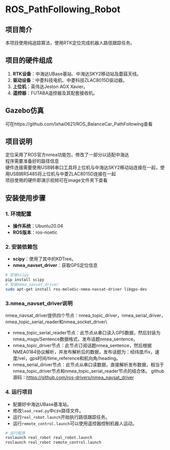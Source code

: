 # ROS_PathFollowing_Robot

## 项目简介
本项目使用纯追踪算法，使用RTK定位完成机器人路径跟踪任务。

## 项目的硬件组成
1. **RTK设备**：中海达UBase基站、中海达SKY2移动站及蘑菇天线。
2. **驱动设备**：中菱科技电机、中菱科技ZLAC8015D驱动器。
3. **上位机**：英伟达Jeston AGX Xavier。
4. **遥控器**：FUTABA遥控器及其配套接收机。

## Gazebo仿真
可在https://github.com/lxhai0621/ROS_BalanceCar_PathFollowing查看

## 项目说明
定位采用了ROS官方nmea功能包，修改了一部分以适配中海达\
程序需要准备好的路径信息\
硬件连接需要使用USB转串口工具将上位机与中海达SKY2移动站连接在一起，使用USB转RS485将上位机与中菱ZLAC8015D连接在一起\
项目使用的硬件即演示视频可在image文件夹下查看

## 安装使用步骤
### 1. 环境配置
- **操作系统**：Ubuntu20.04
- **ROS版本**：ros-noetic

### 2. 安装依赖包
- **scipy**：使用了其中的KDTree。
- **nmea_navset_driver**：获取GPS定位信息
```bash
# 安装scipy
pip install scipy
# 安装nmea_navset_driver
sudo apt-get install ros-melodic-nmea-navsat-driver libgps-dev
```
### 3.nmea_navset_driver说明
nmea_navsat_driver提供四个节点：nmea_topic_driver，nmea_serial_driver，nmea_topic_serial_reader和nmea_socket_driver\
- nmea_topic_serial_reader节点：此节点从串口读入GPS数据，然后封装为nmea_msgs/Sentence数据格式，发布话题nmea_sentence。
- nmea_topic_driver节点：此节点订阅话题nmea_sentence，然后根据NMEA0184协议解析，并发布解析后的数据，发布话题为：经纬度/fix，速度/vel，gps时间/time_reference和航向角/heading。
- nmea_serial_driver节点：此节点从串口读数据，直接解析发布数据，相当于nmea_topic_driver节点和nmea_topic_serial_reader节点的结合体。
github源码：https://github.com/ros-drivers/nmea_navsat_driver

### 4. 运行项目
- 配置好中海达UBase基准站。
- 修改`load_read.py`中csv路径文件。
- 运行`real_robot.launch`开始执行路径跟踪任务。
- 运行`remote_control.launch`可以使用遥控器控制机器人运动。
```bash
# 运行程序
roslaunch real_robot real_robot.launch
roslaunch real_robot remote_control.launch
```
